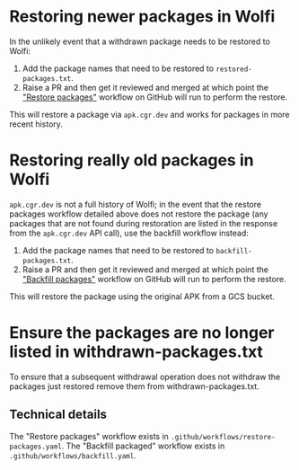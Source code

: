 # Restoring newer packages in Wolfi

In the unlikely event that a withdrawn package needs to be restored to Wolfi:

1. Add the package names that need to be restored to `restored-packages.txt`.
2. Raise a PR and then get it reviewed and merged at which point the
["Restore packages"](https://github.com/wolfi-dev/os/actions/workflows/restore-packages.yaml)
workflow on GitHub will run to perform the restore.

This will restore a package via `apk.cgr.dev` and works for packages in more recent
history.

# Restoring really old packages in Wolfi

`apk.cgr.dev` is not a full history of Wolfi; in the event that the restore packages
workflow detailed above does not restore the package (any packages that are not found
during restoration are listed in the response from the `apk.cgr.dev` API call), use the
backfill workflow instead:

1. Add the package names that need to be restored to `backfill-packages.txt`.
2. Raise a PR and then get it reviewed and merged at which point the
["Backfill packages"](https://github.com/wolfi-dev/os/actions/workflows/backfill.yaml)
workflow on GitHub will run to perform the restore.

This will restore the package using the original APK from a GCS bucket.

# Ensure the packages are no longer listed in withdrawn-packages.txt

To ensure that a subsequent withdrawal operation does not withdraw the packages just
restored remove them from withdrawn-packages.txt.

## Technical details

The "Restore packages" workflow exists in `.github/workflows/restore-packages.yaml`.
The "Backfill packaged" workflow exists in `.github/workflows/backfill.yaml`.

